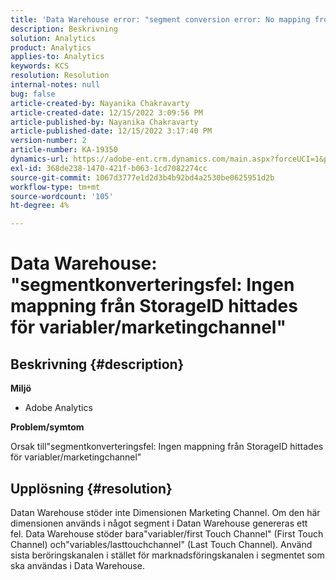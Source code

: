 ```yaml
---
title: 'Data Warehouse error: "segment conversion error: No mapping from StorageID found for variables/marketingchannel"'
description: Beskrivning
solution: Analytics
product: Analytics
applies-to: Analytics
keywords: KCS
resolution: Resolution
internal-notes: null
bug: false
article-created-by: Nayanika Chakravarty
article-created-date: 12/15/2022 3:09:56 PM
article-published-by: Nayanika Chakravarty
article-published-date: 12/15/2022 3:17:40 PM
version-number: 2
article-number: KA-19350
dynamics-url: https://adobe-ent.crm.dynamics.com/main.aspx?forceUCI=1&pagetype=entityrecord&etn=knowledgearticle&id=985b0388-8a7c-ed11-81ac-6045bd006e5a
exl-id: 368de238-1470-421f-b063-1cd7082274cc
source-git-commit: 1067d3777e1d2d3b4b92bd4a2530be0625951d2b
workflow-type: tm+mt
source-wordcount: '105'
ht-degree: 4%

---
```


# Data Warehouse: &quot;segmentkonverteringsfel: Ingen mappning från StorageID hittades för variabler/marketingchannel&quot;

## Beskrivning {#description}


<b>Miljö</b>

- Adobe Analytics

<b>Problem/symtom</b>

Orsak till&quot;segmentkonverteringsfel: Ingen mappning från StorageID hittades för variabler/marketingchannel&quot;


## Upplösning {#resolution}


Datan Warehouse stöder inte Dimensionen Marketing Channel. Om den här dimensionen används i något segment i Datan Warehouse genereras ett fel. Data Warehouse stöder bara&quot;variabler/first Touch Channel&quot; (First Touch Channel) och&quot;variables/lasttouchchannel&quot; (Last Touch Channel). Använd sista beröringskanalen i stället för marknadsföringskanalen i segmentet som ska användas i Data Warehouse.

